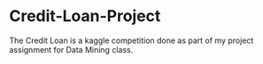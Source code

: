 # Credit-Loan-Project
The Credit Loan is a kaggle competition done as part of my project assignment for Data Mining class. 
